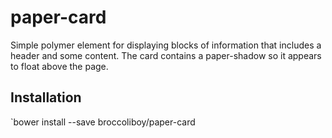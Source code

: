 # paper-card

Simple polymer element for displaying blocks of information that includes a header and some content. The card contains a
paper-shadow so it appears to float above the page.

## Installation

`bower install --save broccoliboy/paper-card
